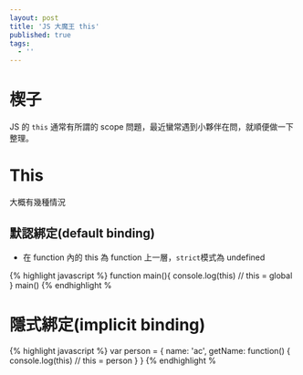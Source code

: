```yaml
---
layout: post
title: 'JS 大魔王 this'
published: true
tags:
  - ''
---
```


# 楔子

JS 的 `this` 通常有所謂的 scope 問題，最近蠻常遇到小夥伴在問，就順便做一下整理。

# This

大概有幾種情況

## 默認綁定(default binding)

- 在 function 內的 this 為 function 上一層，`strict`模式為 undefined

{% highlight javascript %}
function main(){
console.log(this) // this = global
}
main()
{% endhighlight %

# 隱式綁定(implicit binding)

{% highlight javascript %}
var person = {
name: 'ac',
getName: function() {
console.log(this) // this = person
}
}
{% endhighlight %
